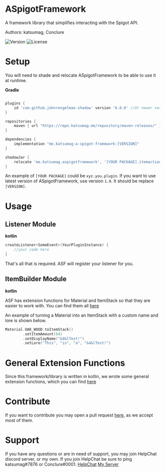 # ASpigotFramework

A framework library that simplifies interacting with the Spigot API.

Authors: katsumag, Conclure

![Version](https://img.shields.io/nexus/r/me.katsumag/a-spigot-framework?nexusVersion=3&server=https%3A%2F%2Frepo.katsumag.me%2F&style=plastic) ![License](https://img.shields.io/github/license/katsumag/ASpigotFramework?style=plastic)

# Setup

You will need to shade and relocate ASpigotFramework to be able to use it at runtime.

**Gradle**
```gradle

plugins {
    id 'com.github.johnrengelman.shadow' version '6.0.0' //Or newer version
}

repositories {
    maven { url "https://repo.katsumag.me/repository/maven-releases/" }
}

dependencies {
    implementation "me.katsumag:a-spigot-framework:[VERSION]"
}

shadowJar {
    relocate 'me.katsumag.aspigotframework', '[YOUR PACKAGE].itemactionslib'
}
```

An example of `[YOUR PACKAGE]` could be `xyz.you.plugin`. If you want to use latest version
of ASpigotFramework, use version `1.0`. It should be replace `[VERSION]`.

# Usage

## Listener Module

**kotlin**

```kotlin
createListener<SomeEvent>(YourPluginInstance) {
    //your code here
}
```

That's all that is required. ASF will register your listener for you.

## ItemBuilder Module

**kotlin**

ASF has extension functions for Material and ItemStack so that they are easier to work with. You can find them all [here](https://github.com/katsumag/ASpigotFramework/blob/master/src/main/kotlin/me/katsumag/aspigotframework/modules/itembuilder/ItemExtensions.kt)

An example of turning a Material into an ItemStack with a custom name and lore is shown below.

```kotlin
Material.OAK_WOOD.toItemStack()
        .setItemAmount(64)
        .setDisplayName("&4&lTest!")
        .setLore("This", "is", "a", "&4&lTest!")
```
       
# General Extension Functions

Since this framework/library is written in kotlin, we wrote some general extension functions, which you can find [here](https://github.com/katsumag/ASpigotFramework/blob/master/src/main/kotlin/me/katsumag/aspigotframework/GeneralExtensions.kt)

# Contribute

If you want to contribute you may open a pull request 
[here](https://github.com/katsumag/ASpigotFramework/compare),
as we accept most of them.

# Support

If you have any questions or are in need of support, you may join HelpChat discord server, or my own. 
If you join HelpChat be sure to ping katsumag#7876 or Conclure#0001.
[HelpChat](https://helpch.at/discord)
[My Server](https://discord.gg/BmjaCn3)
